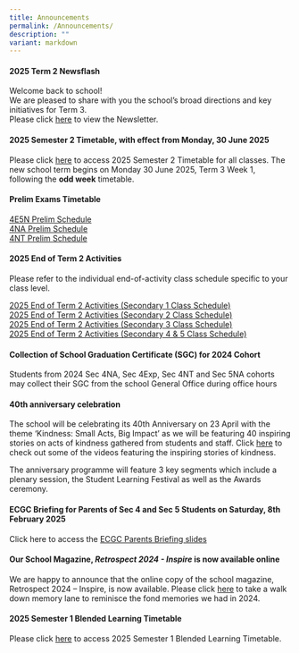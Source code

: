 ```yaml
---
title: Announcements
permalink: /Announcements/
description: ""
variant: markdown
---
```

#### 2025 Term 2 Newsflash

Welcome back to school!<br>
We are pleased to share with you the school’s broad directions and key initiatives for Term 3.<br>
Please click [here](/files/Newsflash_Term_3_2025.pdf) to view the Newsletter.<br>

#### 2025 Semester 2 Timetable, with effect from Monday, 30 June 2025

Please click [here](/files/2025_SEM_2_TT__WEF_30_JUN____Class.pdf) to access 2025 Semester 2 Timetable for all classes. The new school term begins on Monday 30 June 2025, Term 3 Week 1, following the **odd week** timetable. <br>


#### Prelim Exams Timetable
[4E5N Prelim Schedule](/files/Announcements/2025/4E5N_Prelim_Schedule_2025.pdf) <br>
[4NA Prelim Schedule](/files/Announcements/2025/4NA_Prelim_Schedule_2025.pdf)<br> [4NT Prelim Schedule](/files/Announcements/2025/4NT_Prelim_Schedule_2025.pdf)

#### 2025 End of Term 2 Activities
Please refer to the individual end-of-activity class schedule specific to your class level.

[2025 End of Term 2 Activities (Secondary 1 Class Schedule)](/files/Announcements/2025_End_of_Term_2_Activities__Secondary_1_Class_Schedule_.pdf)<br>
[2025 End of Term 2 Activities (Secondary 2 Class Schedule)](/files/Announcements/2025_End_of_Term_2_Activities__Secondary_2_Class_Schedule_.pdf)<br>
[2025 End of Term 2 Activities (Secondary 3 Class Schedule)](/files/Announcements/2025_End_of_Term_2_Activities__Secondary_3_Class_Schedule_.pdf)<br>
[2025 End of Term 2 Activities (Secondary 4 &amp; 5 Class Schedule)](/files/Announcements/2025_End_of_Term_2_Activities__Secondary_4___5_Class_Schedule_.pdf)

#### Collection of School Graduation Certificate (SGC) for 2024 Cohort
Students from 2024 Sec 4NA, Sec 4Exp, Sec 4NT and Sec 5NA cohorts may collect their SGC from the school General Office during office hours<br>

#### 40th anniversary celebration
The school will be celebrating its 40th Anniversary on 23 April with the theme ‘Kindness: Small Acts, Big Impact’ as we will be featuring 40 inspiring stories on acts of kindness gathered from students and staff. Click [here](https://go.gov.sg/prss40thanniversary) to check out some of the videos featuring the inspiring stories of kindness. 

The anniversary programme will feature 3 key segments which include a plenary session, the Student Learning Festival as well as the Awards ceremony.

#### ECGC Briefing for Parents of Sec 4 and Sec 5 Students on Saturday, 8th February 2025

Click here to access the [ECGC Parents Briefing slides](/files/Information%20for%20Parents/2025_S45_ECGC_Briefing_for_Parents__Sat_8_Feb_.pdf)


#### Our School Magazine, *Retrospect 2024 - Inspire* is now available online

We are happy to announce that the online copy of the school magazine, Retrospect 2024 – Inspire, is now available. Please click [here](https://online.fliphtml5.com/yhdnr/vzld/#p=1) to take a walk down memory lane to reminisce the fond memories we had in 2024.

#### 2025 Semester 1 Blended Learning Timetable

Please click [here](/files/2025_SEM1_BL_TT_V1a_Classes.pdf) to access 2025 Semester 1 Blended Learning Timetable. <br>
